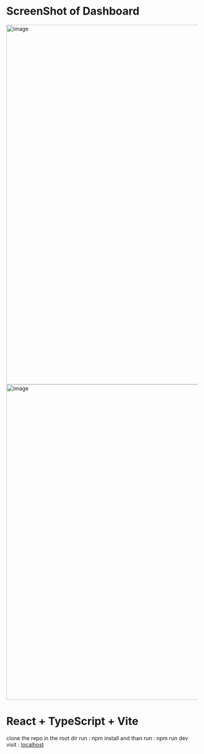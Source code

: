# ScreenShot of Dashboard

<img width="1667" height="947" alt="image" src="https://github.com/user-attachments/assets/4e19dd78-7dde-4a98-9b0d-80b60b26dbeb" />
<img width="1892" height="831" alt="image" src="https://github.com/user-attachments/assets/b8912dbd-73e7-4abf-963a-669ae22cb626" />

# React + TypeScript + Vite

clone the repo 
in the root dir run : npm install
and than
run : npm run dev
visit : [localhost](http://localhost:5173/patients)

